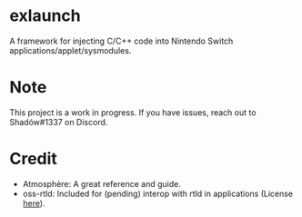 # exlaunch
A framework for injecting C/C++ code into Nintendo Switch applications/applet/sysmodules.

# Note
This project is a work in progress. If you have issues, reach out to Shadów#1337 on Discord.

# Credit
- Atmosphère: A great reference and guide.
- oss-rtld: Included for (pending) interop with rtld in applications (License [here](https://github.com/shadowninja108/exlaunch/blob/main/source/lib/reloc/rtld/LICENSE.txt)).

